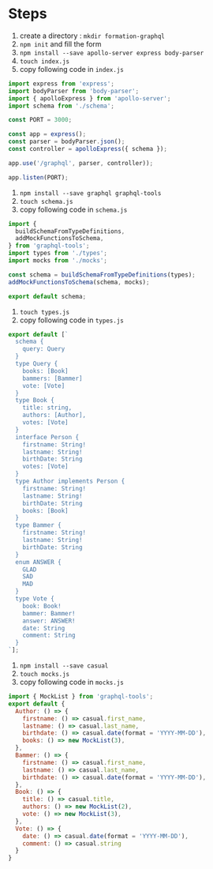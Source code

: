 

# Steps

1. create a directory : `mkdir formation-graphql`
1. `npm init` and fill the form
1. `npm install --save apollo-server express body-parser`
1. `touch index.js`
1. copy following code in `index.js`

  ```javascript
  import express from 'express';
  import bodyParser from 'body-parser';
  import { apolloExpress } from 'apollo-server';
  import schema from './schema';

  const PORT = 3000;

  const app = express();
  const parser = bodyParser.json();
  const controller = apolloExpress({ schema });

  app.use('/graphql', parser, controller));

  app.listen(PORT);
  ```

1. `npm install --save graphql graphql-tools`
1. `touch schema.js`
1. copy following code in `schema.js`

  ```javascript
  import {
    buildSchemaFromTypeDefinitions,
    addMockFunctionsToSchema,
  } from 'graphql-tools';
  import types from './types';
  import mocks from './mocks';

  const schema = buildSchemaFromTypeDefinitions(types);
  addMockFunctionsToSchema(schema, mocks);

  export default schema;
  ```

1. `touch types.js`
1. copy following code in `types.js`

  ```javascript
  export default [`
    schema {
      query: Query
    }
    type Query {
      books: [Book]
      bammers: [Bammer]
      vote: [Vote]
    }
    type Book {
      title: string,
      authors: [Author],
      votes: [Vote]
    }
    interface Person {
      firstname: String!
      lastname: String!
      birthDate: String
      votes: [Vote]
    }
    type Author implements Person {
      firstname: String!
      lastname: String!
      birthDate: String
      books: [Book]
    }
    type Bammer {
      firstname: String!
      lastname: String!
      birthDate: String
    }
    enum ANSWER {
      GLAD
      SAD
      MAD
    }
    type Vote {
      book: Book!
      bammer: Bammer!
      answer: ANSWER!
      date: String
      comment: String
    }
  `];
  ```

1. `npm install --save casual`
1. `touch mocks.js`
1. copy following code in `mocks.js`

  ```javascript
  import { MockList } from 'graphql-tools';
  export default {
    Author: () => {
      firstname: () => casual.first_name,
      lastname: () => casual.last_name,
      birthdate: () => casual.date(format = 'YYYY-MM-DD'),
      books: () => new MockList(3),
    },
    Bammer: () => {
      firstname: () => casual.first_name,
      lastname: () => casual.last_name,
      birthdate: () => casual.date(format = 'YYYY-MM-DD'),
    },
    Book: () => {
      title: () => casual.title,
      authors: () => new MockList(2),
      vote: () => new MockList(3),
    },
    Vote: () => {
      date: () => casual.date(format = 'YYYY-MM-DD'),
      comment: () => casual.string
    }
  }
  ```
